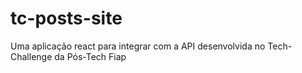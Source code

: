 # tc-posts-site
 Uma aplicação react para integrar com a API desenvolvida no Tech-Challenge da Pós-Tech Fiap
